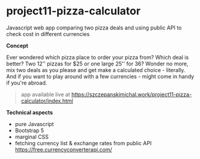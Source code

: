 # project11-pizza-calculator
Javascript web app comparing two pizza deals and using public API to check cost in different currencies

**Concept**

Ever wondered which pizza place to order your pizza from? Which deal is better? Two 12'' pizzas for $25 or one large 25'' for 36? 
Wonder no more, mix two deals as you please and get make a calculated choice - literally.
And if you want to play around with a few currencies - might come in handy if you're abroad.

> app available live at https://szczepanskimichal.work/project11-pizza-calculator/index.html
> 

**Technical aspects**
- pure Javascript
- Bootstrap 5
- marginal CSS
- fetching currency list & exchange rates from public API https://free.currencyconverterapi.com/ 
